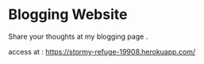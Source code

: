 # Blogging Website
Share your thoughts at my blogging page .

access at : https://stormy-refuge-19908.herokuapp.com/
